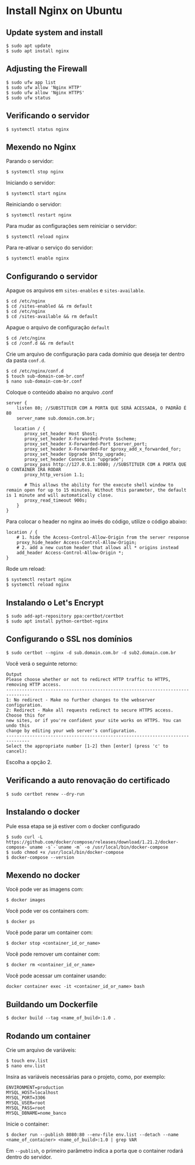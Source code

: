 # Install Nginx on Ubuntu

## Update system and install
```
$ sudo apt update
$ sudo apt install nginx
```

## Adjusting the Firewall

```
$ sudo ufw app list
$ sudo ufw allow 'Nginx HTTP'
$ sudo ufw allow 'Nginx HTTPS'
$ sudo ufw status
```

## Verificando o servidor

```
$ systemctl status nginx
```

## Mexendo no Nginx

Parando o servidor:
```
$ systemctl stop nginx
```

Iniciando o servidor:
```
$ systemctl start nginx
```

Reiniciando o servidor:
```
$ systemctl restart nginx
```

Para mudar as configurações sem reiniciar o servidor:
```
$ systemctl reload nginx
```

Para re-ativar o serviço do servidor:
```
$ systemctl enable nginx
```

## Configurando o servidor

Apague os arquivos em `sites-enables` e `sites-available`.

```
$ cd /etc/nginx
$ cd /sites-enabled && rm default
$ cd /etc/nginx
$ cd /sites-available && rm default
```
Apague o arquivo de configuração `default`

```
$ cd /etc/nginx
$ cd /conf.d && rm default
```

Crie um arquivo de configuração para cada domínio que deseja ter dentro da pasta `conf.d`.

```
$ cd /etc/nginx/conf.d
$ touch sub-domain-com-br.conf
$ nano sub-domain-com-br.conf
```

Coloque o conteúdo abaixo no arquivo .conf

```
server {
    listen 80; //SUBSTITUIR COM A PORTA QUE SERÁ ACESSADA, O PADRÃO É 80
    server_name sub.domain.com.br;

   location / {
       proxy_set_header Host $host;
       proxy_set_header X-Forwarded-Proto $scheme;
       proxy_set_header X-Forwarded-Port $server_port;
       proxy_set_header X-Forwarded-For $proxy_add_x_forwarded_for;
       proxy_set_header Upgrade $http_upgrade;
       proxy_set_header Connection "upgrade";
       proxy_pass http://127.0.0.1:8080; //SUBSTITUIR COM A PORTA QUE O CONTAINER IRÁ RODAR
       proxy_http_version 1.1;

       # This allows the ability for the execute shell window to remain open for up to 15 minutes. Without this parameter, the default is 1 minute and will automatically close.
       proxy_read_timeout 900s;
    }
}
```

Para colocar o header no nginx ao invés do código, utilize o código abaixo:

```
location / {
    # 1. hide the Access-Control-Allow-Origin from the server response
    proxy_hide_header Access-Control-Allow-Origin;
    # 2. add a new custom header that allows all * origins instead
    add_header Access-Control-Allow-Origin *;
}
```

Rode um reload:

```
$ systemctl restart nginx
$ systemctl reload nginx
```

## Instalando o Let's Encrypt

```
$ sudo add-apt-repository ppa:certbot/certbot
$ sudo apt install python-certbot-nginx
```

## Configurando o SSL nos domínios

```
$ sudo certbot --nginx -d sub.domain.com.br -d sub2.domain.com.br
```

Você verá o seguinte retorno:

```
Output
Please choose whether or not to redirect HTTP traffic to HTTPS, removing HTTP access.
-------------------------------------------------------------------------------
1: No redirect - Make no further changes to the webserver configuration.
2: Redirect - Make all requests redirect to secure HTTPS access. Choose this for
new sites, or if you're confident your site works on HTTPS. You can undo this
change by editing your web server's configuration.
-------------------------------------------------------------------------------
Select the appropriate number [1-2] then [enter] (press 'c' to cancel):
```

Escolha a opção 2.

## Verificando a auto renovação do certificado

```
$ sudo certbot renew --dry-run
```

## Instalando o docker

Pule essa etapa se já estiver com o docker configurado

```
$ sudo curl -L https://github.com/docker/compose/releases/download/1.21.2/docker-compose-`uname -s`-`uname -m` -o /usr/local/bin/docker-compose
$ sudo chmod +x /usr/local/bin/docker-compose
$ docker-compose --version
```

## Mexendo no docker

Você pode ver as imagens com:
```
$ docker images
```

Você pode ver os containers com:
```
$ docker ps
```

Você pode parar um container com:
```
$ docker stop <container_id_or_name>
```

Você pode remover um container com:
```
$ docker rm <container_id_or_name>
```

Você pode acessar um container usando:
```
docker container exec -it <container_id_or_name> bash
```

## Buildando um Dockerfile

```
$ docker build --tag <name_of_build>:1.0 .
```

## Rodando um container

Crie um arquivo de variáveis:
```
$ touch env.list
$ nano env.list
```

Insira as variáveis necessárias para o projeto, como, por exemplo:
```
ENVIRONMENT=production
MYSQL_HOST=localhost
MYSQL_PORT=3306
MYSQL_USER=root
MYSQL_PASS=root
MYSQL_DBNAME=nome_banco
```

Inicie o container:
```
$ docker run --publish 8080:80 --env-file env.list --detach --name <name_of_container> <name_of_build>:1.0 | grep VAR
```

Em `--publish`, o primeiro parâmetro indica a porta que o container rodará dentro do servidor.